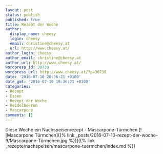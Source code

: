 ```yaml
---
layout: post
status: publish
published: true
title: Rezept der Woche
author:
  display_name: cheesy
  login: cheesy
  email: christine@cheesy.at
  url: http://www.cheesy.at/
author_login: cheesy
author_email: christine@cheesy.at
author_url: http://www.cheesy.at/
wordpress_id: 30739
wordpress_url: http://www.cheesy.at/?p=30739
date: '2016-07-10 20:36:21 +0100'
date_gmt: '2016-07-10 18:36:21 +0100'
categories:
- Rezept
- Essen
- Rezept der Woche
- Heidelbeeren
- Mascarpone
comments: []
---
```

Diese Woche ein Nachspeisenrezept - Mascarpone-Türmchen
[![Mascarpone Türmchen]({% link _posts/2016-07-10-rezept-der-woche-9/Mascarpone-Türmchen.jpg %})]({% link _rezepte/nachspeisen/mascarpone-tuermchen/index.md %})
